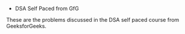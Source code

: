 - DSA Self Paced from GfG

These are the problems discussed in the DSA self paced course from GeeksforGeeks.

<!---
using-namespace-ruhul/using-namespace-ruhul is a ✨ special ✨ repository because its `README.md` (this file) appears on your GitHub profile.
You can click the Preview link to take a look at your changes.
--->
